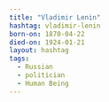 ```yaml
---
title: "Vladimir Lenin"
hashtag: vladimir-lenin
born-on: 1870-04-22
died-on: 1924-01-21
layout: hashtag
tags:
  - Russian
  - politician
  - Human Being
---
```

